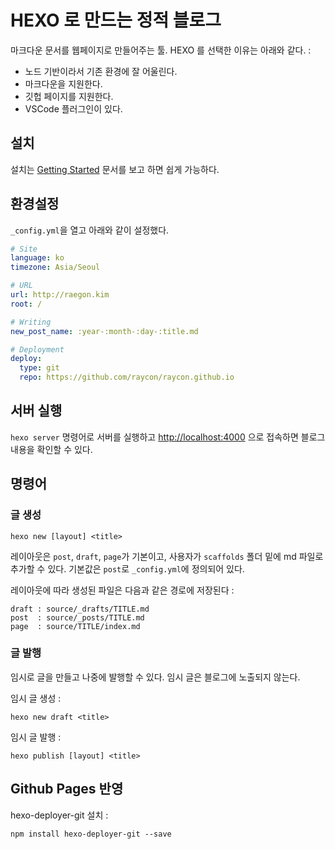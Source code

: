 # HEXO 로 만드는 정적 블로그

마크다운 문서를 웹페이지로 만들어주는 툴.
HEXO 를 선택한 이유는 아래와 같다. :

- 노드 기반이라서 기존 환경에 잘 어울린다.
- 마크다운을 지원한다.
- 깃헙 페이지를 지원한다.
- VSCode 플러그인이 있다.

## 설치

설치는 [Getting Started](https://hexo.io/docs/) 문서를 보고 하면 쉽게 가능하다.

## 환경설정

`_config.yml`을 열고 아래와 같이 설정했다.

```yml
# Site
language: ko
timezone: Asia/Seoul

# URL
url: http://raegon.kim
root: /

# Writing
new_post_name: :year-:month-:day-:title.md

# Deployment
deploy:
  type: git
  repo: https://github.com/raycon/raycon.github.io
```

## 서버 실행

`hexo server` 명령어로 서버를 실행하고 <http://localhost:4000> 으로 접속하면 블로그 내용을 확인할 수 있다.

## 명령어

### 글 생성

    hexo new [layout] <title>

레이아웃은 `post`, `draft`, `page`가 기본이고, 사용자가 `scaffolds` 폴더 밑에 md 파일로 추가할 수 있다.  기본값은 `post`로 `_config.yml`에 정의되어 있다.

레이아웃에 따라 생성된 파일은 다음과 같은 경로에 저장된다 :

    draft : source/_drafts/TITLE.md
    post  : source/_posts/TITLE.md
    page  : source/TITLE/index.md

### 글 발행

임시로 글을 만들고 나중에 발행할 수 있다. 임시 글은 블로그에 노출되지 않는다.

임시 글 생성 :

    hexo new draft <title>

임시 글 발행 :

    hexo publish [layout] <title>

## Github Pages 반영

hexo-deployer-git 설치 :

    npm install hexo-deployer-git --save
